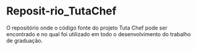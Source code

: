# Reposit-rio_TutaChef
O repositório onde o código fonte do projeto Tuta Chef pode ser encontrado e no qual foi utilizado em todo o desenvolvimento do trabalho de graduação.
